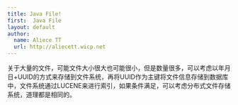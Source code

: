 ```yaml
---
title: Java File!
first:  Java File
layout: default
author:
  name: Aliece TT
  url: http://aliecett.wicp.net
---
```


关于大量的文件，可能文件大小很大也可能很小，但是数量很多，可以考虑以年月日+UUID的方式来存储到文件系统，再将UUID作为主键将文件信息存储到数据库中，文件系统通过LUCENE来进行索引，如果条件满足，可以考虑分布式文件存储系统，道理都是相同的。
